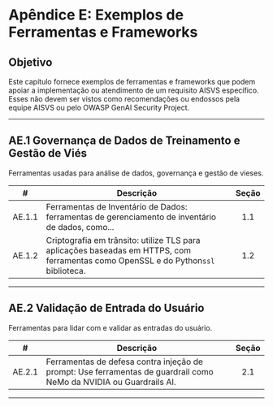 # Apêndice E: Exemplos de Ferramentas e Frameworks

## Objetivo

Este capítulo fornece exemplos de ferramentas e frameworks que podem apoiar a implementação ou atendimento de um requisito AISVS específico. Esses não devem ser vistos como recomendações ou endossos pela equipe AISVS ou pelo OWASP GenAI Security Project.

---

## AE.1 Governança de Dados de Treinamento e Gestão de Viés

Ferramentas usadas para análise de dados, governança e gestão de vieses.

|   #    | Descrição                                                                                                                          | Seção |
| :----: | ---------------------------------------------------------------------------------------------------------------------------------- | :---: |
| AE.1.1 | Ferramentas de Inventário de Dados: ferramentas de gerenciamento de inventário de dados, como...                                   |  1.1  |
| AE.1.2 | Criptografia em trânsito: utilize TLS para aplicações baseadas em HTTPS, com ferramentas como OpenSSL e do Python`ssl` biblioteca. |  1.2  |

---

## AE.2 Validação de Entrada do Usuário

Ferramentas para lidar com e validar as entradas do usuário.

|   #    | Descrição                                                                                                          | Seção |
| :----: | ------------------------------------------------------------------------------------------------------------------ | :---: |
| AE.2.1 | Ferramentas de defesa contra injeção de prompt: Use ferramentas de guardrail como NeMo da NVIDIA ou Guardrails AI. |  2.1  |

---

